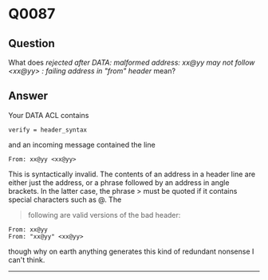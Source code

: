 Q0087
=====

Question
--------

What does *rejected after DATA: malformed address: xx@yy may not follow
\<xx@yy\> : failing address in "from" header* mean?

Answer
------

Your DATA ACL contains

    verify = header_syntax

and an incoming message contained the line

    From: xx@yy <xx@yy>

This is syntactically invalid. The contents of an address in a header line are either just the address, or a  phrase followed by an address in angle brackets. In the latter case, the  phrase > must be quoted if it contains special characters such as @. The
> following are valid versions of the bad header:

    From: xx@yy
    From: "xx@yy" <xx@yy>

though why on earth anything generates this kind of redundant nonsense I
can't think.

* * * * *
